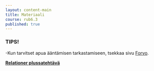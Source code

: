 ```yaml
---
layout: content-main
title: Materiaali
course: rub6.3
published: true
---
```

### TIPS!

-Kun tarvitset apua ääntämisen tarkastamiseen, tsekkaa sivu [Forvo](https://fi.forvo.com/).

**[Relationer plussatehtävä](/media/rub6/Relationer_plussa_facit.pdf)**
